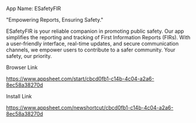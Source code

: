 App Name: ESafetyFIR

 "Empowering Reports, Ensuring Safety."

ESafetyFIR is your reliable companion in promoting public safety. Our app simplifies the reporting and tracking of First Information Reports (FIRs). With a user-friendly interface, real-time updates, and secure communication channels, we empower users to contribute to a safer community. Your safety, our priority.

Browser Link

https://www.appsheet.com/start/cbcd0fb1-c14b-4c04-a2a6-8ec58a38270d

Install Link

https://www.appsheet.com/newshortcut/cbcd0fb1-c14b-4c04-a2a6-8ec58a38270d


